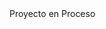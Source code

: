 <!DOCTYPE html>
<html lang="es">
<head>
  <meta charset="UTF-8">
</head>
<body>
  Proyecto en Proceso
</body>
</html>
